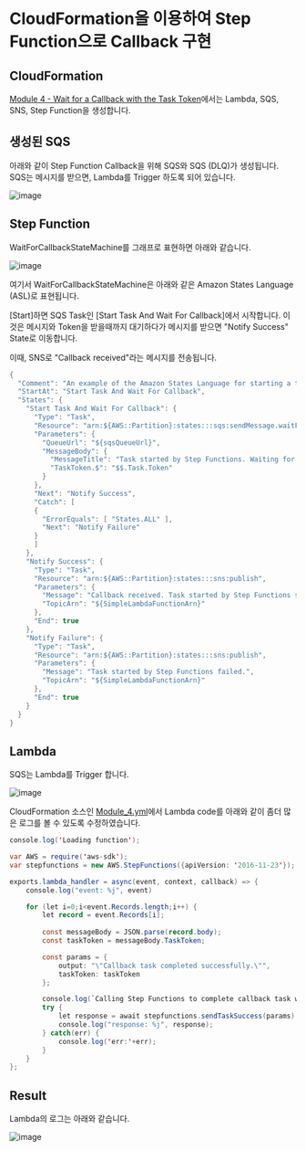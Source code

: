 # CloudFormation을 이용하여 Step Function으로 Callback 구현

## CloudFormation

[Module 4 - Wait for a Callback with the Task Token](https://github.com/kyopark2014/aws-step-functions/blob/main/cloudformation/module_4.yml)에서는 Lambda, SQS, SNS, Step Function을 생성합니다. 

## 생성된 SQS 

아래와 같이 Step Function Callback을 위해 SQS와 SQS (DLQ)가 생성됩니다. SQS는 메시지를 받으면, Lambda를 Trigger 하도록 되어 있습니다. 

![image](https://user-images.githubusercontent.com/52392004/174437479-ac721dc9-e13d-4004-bf68-277e8a37f4eb.png)


## Step Function

WaitForCallbackStateMachine를 그래프로 표현하면 아래와 같습니다. 

![image](https://user-images.githubusercontent.com/52392004/174436885-8d71ae5d-f506-4ded-8e85-57fbea6b8b49.png)

여기서 WaitForCallbackStateMachine은 아래와 같은 Amazon States Language (ASL)로 표현됩니다. 

[Start]하면 SQS Task인 [Start Task And Wait For Callback]에서 시작합니다. 이것은 메시지와 Token을 받을때까지 대기하다가 메시지를 받으면 "Notify Success" State로 이동합니다. 

이때, SNS로 "Callback received"라는 메시지를 전송됩니다. 

```java
{
  "Comment": "An example of the Amazon States Language for starting a task and waiting for a callback.",
  "StartAt": "Start Task And Wait For Callback",
  "States": {
    "Start Task And Wait For Callback": {
      "Type": "Task",
      "Resource": "arn:${AWS::Partition}:states:::sqs:sendMessage.waitForTaskToken",
      "Parameters": {
        "QueueUrl": "${sqsQueueUrl}",
        "MessageBody": {
          "MessageTitle": "Task started by Step Functions. Waiting for callback with task token.",
          "TaskToken.$": "$$.Task.Token"
        }
      },
      "Next": "Notify Success",
      "Catch": [
      {
        "ErrorEquals": [ "States.ALL" ],
        "Next": "Notify Failure"
      }
      ]
    },
    "Notify Success": {
      "Type": "Task",
      "Resource": "arn:${AWS::Partition}:states:::sns:publish",
      "Parameters": {
        "Message": "Callback received. Task started by Step Functions succeeded.",
        "TopicArn": "${SimpleLambdaFunctionArn}"
      },
      "End": true
    },
    "Notify Failure": {
      "Type": "Task",
      "Resource": "arn:${AWS::Partition}:states:::sns:publish",
      "Parameters": {
        "Message": "Task started by Step Functions failed.",
        "TopicArn": "${SimpleLambdaFunctionArn}"
      },
      "End": true
    }
  }
}
```


## Lambda 

SQS는 Lambda를 Trigger 합니다. 

![image](https://user-images.githubusercontent.com/52392004/174436686-688f8aaa-0717-452d-8fae-762e1dbad5b9.png)


CloudFormation 소스인 [Module_4.yml](https://github.com/kyopark2014/aws-step-functions/blob/main/cloudformation/module_4.yml)에서 Lambda code를 아래와 같이 좀더 많은 로그를 볼 수 있도록 수정하였습니다. 

```java
console.log('Loading function');

var AWS = require('aws-sdk');
var stepfunctions = new AWS.StepFunctions({apiVersion: '2016-11-23'});

exports.lambda_handler = async(event, context, callback) => {
    console.log("event: %j", event)

    for (let i=0;i<event.Records.length;i++) {
        let record = event.Records[i];
        
        const messageBody = JSON.parse(record.body);
        const taskToken = messageBody.TaskToken;

        const params = {
            output: "\"Callback task completed successfully.\"",
            taskToken: taskToken
        };

        console.log(`Calling Step Functions to complete callback task with params ${JSON.stringify(params)}`);
        try {
            let response = await stepfunctions.sendTaskSuccess(params).promise();
            console.log("response: %j", response);
        } catch(err) {
            console.log('err:'+err);
        }
    }
};

```


## Result

Lambda의 로그는 아래와 같습니다.

![image](https://user-images.githubusercontent.com/52392004/174438005-430c958b-c96d-4230-9ce5-1203876a36ec.png)
